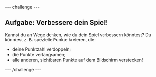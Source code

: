 --- challenge ---
## Aufgabe: Verbessere dein Spiel! 
Kannst du an Wege denken, wie du dein Spiel verbessern könntest? Du könntest z. B. spezielle Punkte kreieren, die:

+ deine Punktzahl verdoppeln;
+ die Punkte verlangsamen;
+ alle anderen, sichtbaren Punkte auf dem Bildschirm verstecken!




--- /challenge ---